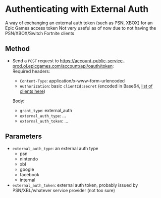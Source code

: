 # Authenticating with External Auth
A way of exchanging an external auth token (such as PSN, XBOX) for an Epic Games access token
Not very useful as of now due to not having the PSN/XBOX/Switch Fortnite clients

## Method
- Send a `POST` request to https://account-public-service-prod.ol.epicgames.com/account/api/oauth/token:    
  Required headers:
  - `Content-Type`: application/x-www-form-urlencoded
  - `Authorization`: basic `clientId:secret` (encoded in Base64, [list of clients here](https://github.com/MixV2/EpicResearch/blob/master/docs/auth/auth_clients.md))    
  
  Body:
  - `grant_type`: external_auth
  - `external_auth_type`: ...
  - `external_auth_token`: ...
  
## Parameters
- `external_auth_type`: an external auth type
  - psn
  - nintendo
  - xbl
  - google
  - facebook
  - internal
- `external_auth_token`: external auth token, probably issued by PSN/XBL/whatever service provider (not too sure)
